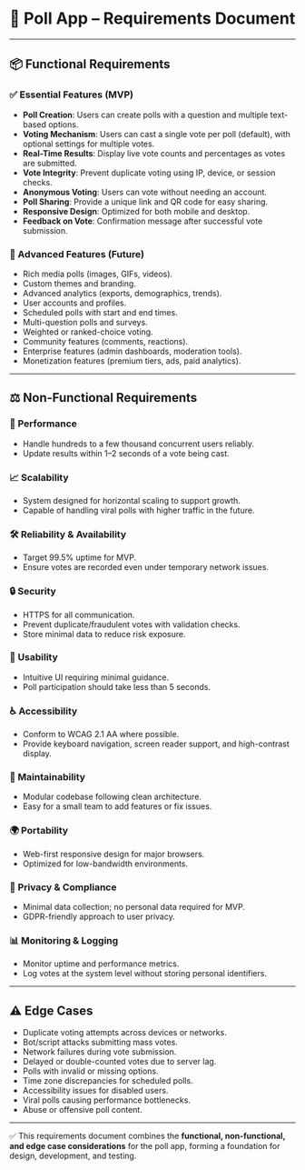 # 📘 Poll App – Requirements Document

---

## 📦 Functional Requirements

### ✅ Essential Features (MVP)
- **Poll Creation**: Users can create polls with a question and multiple text-based options.
- **Voting Mechanism**: Users can cast a single vote per poll (default), with optional settings for multiple votes.
- **Real-Time Results**: Display live vote counts and percentages as votes are submitted.
- **Vote Integrity**: Prevent duplicate voting using IP, device, or session checks.
- **Anonymous Voting**: Users can vote without needing an account.
- **Poll Sharing**: Provide a unique link and QR code for easy sharing.
- **Responsive Design**: Optimized for both mobile and desktop.
- **Feedback on Vote**: Confirmation message after successful vote submission.

### 🚀 Advanced Features (Future)
- Rich media polls (images, GIFs, videos).
- Custom themes and branding.
- Advanced analytics (exports, demographics, trends).
- User accounts and profiles.
- Scheduled polls with start and end times.
- Multi-question polls and surveys.
- Weighted or ranked-choice voting.
- Community features (comments, reactions).
- Enterprise features (admin dashboards, moderation tools).
- Monetization features (premium tiers, ads, paid analytics).

---

## ⚖️ Non-Functional Requirements

### 🔧 Performance
- Handle hundreds to a few thousand concurrent users reliably.
- Update results within 1–2 seconds of a vote being cast.

### 📈 Scalability
- System designed for horizontal scaling to support growth.
- Capable of handling viral polls with higher traffic in the future.

### 🛠 Reliability & Availability
- Target 99.5% uptime for MVP.
- Ensure votes are recorded even under temporary network issues.

### 🔒 Security
- HTTPS for all communication.
- Prevent duplicate/fraudulent votes with validation checks.
- Store minimal data to reduce risk exposure.

### 🎨 Usability
- Intuitive UI requiring minimal guidance.
- Poll participation should take less than 5 seconds.

### ♿ Accessibility
- Conform to WCAG 2.1 AA where possible.
- Provide keyboard navigation, screen reader support, and high-contrast display.

### 🧩 Maintainability
- Modular codebase following clean architecture.
- Easy for a small team to add features or fix issues.

### 🌍 Portability
- Web-first responsive design for major browsers.
- Optimized for low-bandwidth environments.

### 🔐 Privacy & Compliance
- Minimal data collection; no personal data required for MVP.
- GDPR-friendly approach to user privacy.

### 📊 Monitoring & Logging
- Monitor uptime and performance metrics.
- Log votes at the system level without storing personal identifiers.

---

## ⚠️ Edge Cases
- Duplicate voting attempts across devices or networks.
- Bot/script attacks submitting mass votes.
- Network failures during vote submission.
- Delayed or double-counted votes due to server lag.
- Polls with invalid or missing options.
- Time zone discrepancies for scheduled polls.
- Accessibility issues for disabled users.
- Viral polls causing performance bottlenecks.
- Abuse or offensive poll content.

---

✅ This requirements document combines the **functional, non-functional, and edge case considerations** for the poll app, forming a foundation for design, development, and testing.

